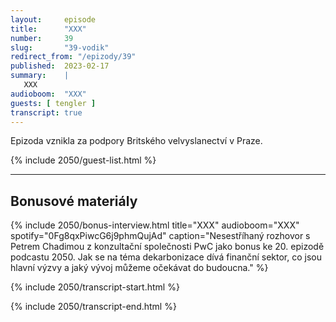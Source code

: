 ```yaml
---
layout:     episode
title:      "XXX"
number:     39
slug:       "39-vodik"
redirect_from: "/epizody/39"
published:  2023-02-17
summary:    |
   XXX
audioboom:  "XXX"
guests: [ tengler ]
transcript: true
---
```



Epizoda vznikla za podpory Britského velvyslanectví v Praze.

{% include 2050/guest-list.html %}

---

## Bonusové materiály

<div class="bonus-material" markdown="1">

{% include 2050/bonus-interview.html
  title="XXX"
  audioboom="XXX"
  spotify="0Fg8qxPiwcG6j9phmQujAd"
  caption="Nesestříhaný rozhovor s Petrem Chadimou z konzultační společnosti PwC jako bonus ke 20. epizodě podcastu 2050. Jak se na téma dekarbonizace dívá finanční sektor, co jsou hlavní výzvy a jaký vývoj můžeme očekávat do budoucna."
%}

</div>

{% include 2050/transcript-start.html %}


{% include 2050/transcript-end.html %}
